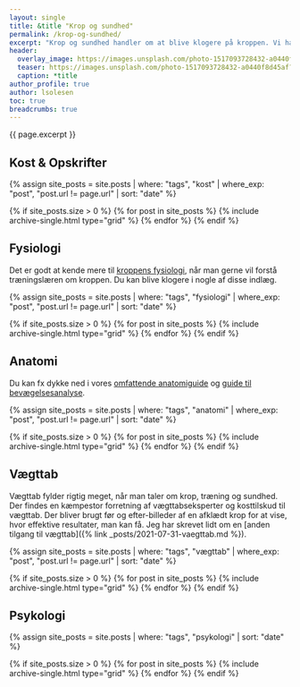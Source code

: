 ```yaml
---
layout: single
title: &title "Krop og sundhed"
permalink: /krop-og-sundhed/
excerpt: "Krop og sundhed handler om at blive klogere på kroppen. Vi har samlet emner om kost, vægttab og træningslære."
header:
  overlay_image: https://images.unsplash.com/photo-1517093728432-a0440f8d45af?ixid=MnwxMjA3fDB8MHxwaG90by1wYWdlfHx8fGVufDB8fHx8&ixlib=rb-1.2.1&auto=format&fit=crop&h=630&w=1200&q=10
  teaser: https://images.unsplash.com/photo-1517093728432-a0440f8d45af?ixid=MnwxMjA3fDB8MHxwaG90by1wYWdlfHx8fGVufDB8fHx8&ixlib=rb-1.2.1&auto=format&fit=crop&h=300&w=400&q=10
  caption: *title
author_profile: true
author: lsolesen
toc: true
breadcrumbs: true
---
```


{{ page.excerpt }}

## Kost & Opskrifter

{% assign site_posts = site.posts | where: "tags", "kost" | where_exp: "post", "post.url != page.url" | sort: "date" %}

<div class="feature__wrapper">

{% if site_posts.size > 0 %}
  {% for post in site_posts %}
    {% include archive-single.html type="grid" %}
  {% endfor %}
{% endif %}

</div>

## Fysiologi

Det er godt at kende mere til [kroppens fysiologi](/fysiologi/), når man gerne vil forstå træningslæren om kroppen. Du kan blive klogere i nogle af disse indlæg.

{% assign site_posts = site.posts | where: "tags", "fysiologi" | where_exp: "post", "post.url != page.url" | sort: "date" %}

<div class="feature__wrapper">

{% if site_posts.size > 0 %}
  {% for post in site_posts %}
    {% include archive-single.html type="grid" %}
  {% endfor %}
{% endif %}

</div>

## Anatomi

Du kan fx dykke ned i vores [omfattende anatomiguide](/anatomi/) og [guide til bevægelsesanalyse](/bevaegelsesanalyse/).

{% assign site_posts = site.posts | where: "tags", "anatomi" | where_exp: "post", "post.url != page.url" | sort: "date" %}

<div class="feature__wrapper">

{% if site_posts.size > 0 %}
  {% for post in site_posts %}
    {% include archive-single.html type="grid" %}
  {% endfor %}
{% endif %}

</div>

## Vægttab

Vægttab fylder rigtig meget, når man taler om krop, træning og sundhed. Der findes en kæmpestor forretning af vægttabseksperter og kosttilskud til vægttab. Der bliver brugt før og efter-billeder af en afklædt krop for at vise, hvor effektive resultater, man kan få. Jeg har skrevet lidt om en [anden tilgang til vægttab]({% link _posts/2021-07-31-vaegttab.md %}).

{% assign site_posts = site.posts | where: "tags", "vægttab" | where_exp: "post", "post.url != page.url" | sort: "date" %}

<div class="feature__wrapper">

{% if site_posts.size > 0 %}
  {% for post in site_posts %}
    {% include archive-single.html type="grid" %}
  {% endfor %}
{% endif %}

</div>

## Psykologi

{% assign site_posts = site.posts | where: "tags", "psykologi" | sort: "date" %}

<div class="feature__wrapper">

{% if site_posts.size > 0 %}
  {% for post in site_posts %}
    {% include archive-single.html type="grid" %}
  {% endfor %}
{% endif %}

</div>
